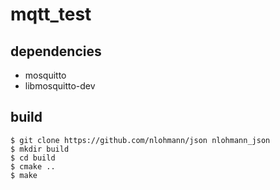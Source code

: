 # mqtt_test

## dependencies
- mosquitto
- libmosquitto-dev

## build
```
$ git clone https://github.com/nlohmann/json nlohmann_json
$ mkdir build
$ cd build
$ cmake ..
$ make
```
